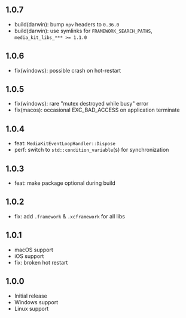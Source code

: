 ## 1.0.7

- build(darwin): bump `mpv` headers to `0.36.0`
- build(darwin): use symlinks for `FRAMEWORK_SEARCH_PATHS`, `media_kit_libs_*** >= 1.1.0`

## 1.0.6

- fix(windows): possible crash on hot-restart

## 1.0.5

- fix(windows): rare "mutex destroyed while busy" error
- fix(macos): occasional EXC_BAD_ACCESS on application terminate

## 1.0.4

- feat: `MediaKitEventLoopHandler::Dispose`
- perf: switch to `std::condition_variable`(s) for synchronization

## 1.0.3

- feat: make package optional during build

## 1.0.2

- fix: add `.framework` & `.xcframework` for all libs

## 1.0.1

- macOS support
- iOS support
- fix: broken hot restart

## 1.0.0

- Initial release
- Windows support
- Linux support
